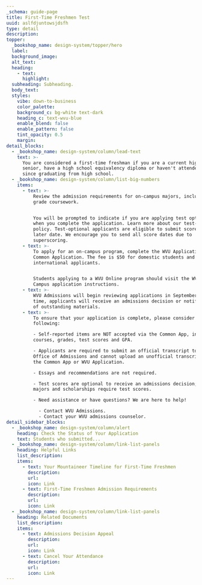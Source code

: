 ```yaml
---
_schema: guide-page
title: First-Time Freshmen Test
uuid: aslfdjuntowsjdsfh
type: detail
description:
topper:
  _bookshop_name: design-system/topper/hero
  label:
  background_image:
  alt_text:
  heading:
    - text:
      highlight:
  subheading: Subheading.
  body_text:
  styles:
    vibe: down-to-business
    color_palette:
    background_c: bg-white text-dark
    heading_c: text-wvu-blue
    enable_blend: false
    enable_pattern: false
    tint_opacity: 0.5
    margin:
detail_blocks:
  - _bookshop_name: design-system/column/lead-text
    text: >-
      You are considered a first-time freshman if you are a current high school
      senior, have a high school equivalency diploma or haven't attended college
      since graduating from high school.
  - _bookshop_name: design-system/column/list-big-numbers
    items:
      - text: >-
          Review the admission requirements for on-campus majors, including 9-12
          grade coursework.


          You will be prompted to indicate if you are applying test optional
          when you complete the application. Learn more about our test-optional
          policy. Test-optional applicants are eligible to submit scores at a
          later date. We encourage you to send all score dates due to
          superscoring.
      - text: >-
          To apply for an on-campus program, complete the WVU Application or the
          Common Application. The fee is $50 for domestic students and $65 for
          international applicants.


          Students applying to a WVU Online program should visit the WVU Online
          Campus application instructions.
      - text: >-
          WVU Admissions will begin reviewing applications in September. At that
          time, applicants will receive an admissions decision or notification
          of outstanding materials.
      - text: >-
          To ensure that your application is complete, please consider the
          following:

          - Self-reported items are NOT accepted via the Common App, including
          courses, grades, test scores and GPA.

          - Applicants are required to submit an official transcript to the WVU
          Office of Admissions and cannot upload an unofficial transcript via
          the Common App or WVU Application.

          - Essays and recommendations are not required.

          - Test scores are optional to receive an admissions decision; a few
          majors and scholarships require test scores.

          - Need assistance or have questions? We are here to help!

            - Contact WVU Admissions.
            - Contact your WVU admissions counselor.
detail_sidebar_blocks:
  - _bookshop_name: design-system/column/alert
    heading: Check the Status of Your Application
    text: Students who submitted...
  - _bookshop_name: design-system/column/link-list-panels
    heading: Helpful Links
    list_description:
    items:
      - text: Your Mountaineer Timeline for First-Time Freshmen
        description:
        url:
        icon: Link
      - text: First-Time Freshmen Admission Requirements
        description:
        url:
        icon: Link
  - _bookshop_name: design-system/column/link-list-panels
    heading: Related Documents
    list_description:
    items:
      - text: Admissions Decision Appeal
        description:
        url:
        icon: Link
      - text: Cancel Your Attendance
        description:
        url:
        icon: Link
---
```

